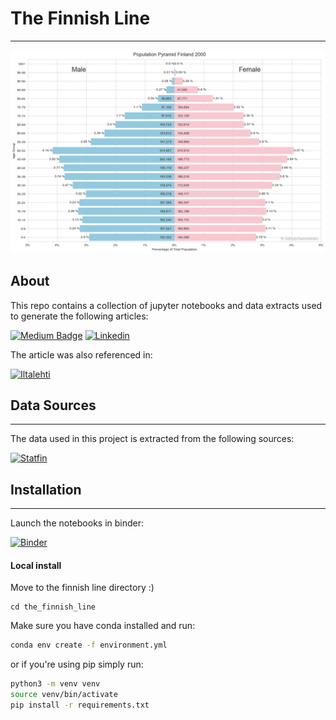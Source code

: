 # The Finnish Line

---

![population Pyramid animation](charts/population_pyramid.gif)

## About
This repo contains a collection of jupyter notebooks and data extracts used to generate the following articles:

[![Medium Badge](https://img.shields.io/badge/Medium-303030?style=for-the-badge&logo=medium&logoColor=white)](https://medium.com/@geometrein/the-finnish-line-d5110baae543)
[![Linkedin](https://img.shields.io/badge/Linkedin-0077B5?style=for-the-badge&logo=linkedin&logoColor=white)](https://www.linkedin.com/pulse/finnishline-tigran-khachatryan)

The article was also referenced in:

[![Iltalehti](https://img.shields.io/badge/Iltalehti-0077B5?style=for-the-badge&logo=rss&logoColor=white)](iltalehti.fi/talous/a/27ae0cd0-9e0c-4c85-bd57-37baf98889a2)

## Data Sources

---
The data used in this project is extracted from the following sources:

[![Statfin](https://img.shields.io/badge/Statfin_Database-0077B5?style=for-the-badge&logo=redis&logoColor=white)](https://pxdata.stat.fi/PxWeb/pxweb/en/StatFin/)


## Installation

---
Launch the notebooks in binder:

[![Binder](https://mybinder.org/badge_logo.svg)](https://mybinder.org/v2/gh/Geometrein/the-finnish-line/HEAD)

#### Local install
Move  to the finnish line directory :)  
```
cd the_finnish_line
```
Make sure you have conda installed and run:
```bash
conda env create -f environment.yml
```
or if you're using pip simply run:
```bash
python3 -m venv venv
source venv/bin/activate
pip install -r requirements.txt
```


